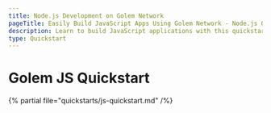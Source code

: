 ```yaml
---
title: Node.js Development on Golem Network
pageTitle: Easily Build JavaScript Apps Using Golem Network - Node.js Quickstart
description: Learn to build JavaScript applications with this quickstart guide for the Golem Network, featuring installation steps, code examples, and easy integration.
type: Quickstart
---
```


# Golem JS Quickstart

{% partial file="quickstarts/js-quickstart.md" /%}
